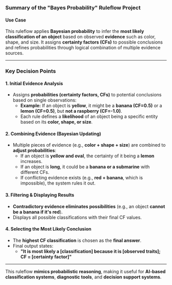 ### **Summary of the "Bayes Probability" Ruleflow Project**  

#### **Use Case**  
This ruleflow applies **Bayesian probability** to infer the **most likely classification of an object** based on observed **evidence** such as color, shape, and size. It assigns **certainty factors (CFs)** to possible conclusions and refines probabilities through logical combination of multiple evidence sources.  

---

### **Key Decision Points**  

#### **1. Initial Evidence Analysis**  
- Assigns **probabilities (certainty factors, CFs)** to potential conclusions based on single observations:  
  - **Example:** If an object is **yellow**, it might be a **banana (CF=0.5)** or a **lemon (CF=0.5)**, but **not a raspberry (CF=-1.0)**.  
  - Each rule defines a **likelihood** of an object being a specific entity based on its **color, shape, or size**.  

#### **2. Combining Evidence (Bayesian Updating)**  
- Multiple pieces of evidence (e.g., **color + shape + size**) are combined to **adjust probabilities**:  
  - If an object is **yellow and oval**, the certainty of it being a **lemon** increases.  
  - If an object is **long**, it could be a **banana or a submarine** with different CFs.  
  - If conflicting evidence exists (e.g., **red + banana**, which is impossible), the system rules it out.  

#### **3. Filtering & Displaying Results**  
- **Contradictory evidence eliminates possibilities** (e.g., an object **cannot be a banana if it's red**).  
- Displays all possible classifications with their final CF values.  

#### **4. Selecting the Most Likely Conclusion**  
- The **highest CF classification** is chosen as the **final answer**.  
- Final output states:  
  - **"It is most likely a [classification] because it is [observed traits]; CF = [certainty factor]"**  

---

This ruleflow **mimics probabilistic reasoning**, making it useful for **AI-based classification systems**, **diagnostic tools**, and **decision support systems**.